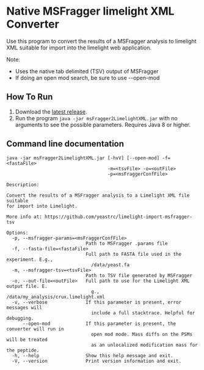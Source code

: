 Native MSFragger limelight XML Converter
==========================================

Use this program to convert the results of a MSFragger analysis to
limelight XML suitable for import into the limelight web application.

Note:
- Uses the native tab delimited (TSV) output of MSFragger
- If doing an open mod search, be sure to use --open-mod

How To Run
-------------
1. Download the [latest release](https://github.com/yeastrc/limelight-import-msfragger-tsv/releases).
2. Run the program ``java -jar msFragger2LimelightXML.jar`` with no arguments to see the possible parameters. Requires Java 8 or higher.

Command line documentation
---------------------------

```
java -jar msFragger2LimelightXML.jar [-hvV] [--open-mod] -f=<fastaFile>
                                     -m=<tsvFile> -o=<outFile>
                                     -p=<msFraggerConfFile>

Description:

Convert the results of a MSFragger analysis to a Limelight XML file suitable
for import into Limelight.

More info at: https://github.com/yeastrc/limelight-import-msfragger-tsv

Options:
  -p, --msfragger-params=<msFraggerConfFile>
                             Path to MSFragger .params file
  -f, --fasta-file=<fastaFile>
                             Full path to FASTA file used in the experiment. E.g.,
                               /data/yeast.fa
  -m, --msfragger-tsv=<tsvFile>
                             Path to TSV file generated by MSFragger
  -o, --out-file=<outFile>   Full path to use for the Limelight XML output file. E.
                               g., /data/my_analysis/crux.limelight.xml
  -v, --verbose              If this parameter is present, error messages will
                               include a full stacktrace. Helpful for debugging.
      --open-mod             If this parameter is present, the converter will run in
                               open mod mode. Mass diffs on the PSMs will be treated
                               as an unlocalized modification mass for the peptide.
  -h, --help                 Show this help message and exit.
  -V, --version              Print version information and exit.
```
